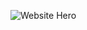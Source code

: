 ![Website Hero]('https://github.com/Dillon-Hunt/portfolio/blob/ed1c2d7fa0814bdcb76942f2b1d8437ccd8b4972/screenshots/Dillon%20Hunt.jpeg')
